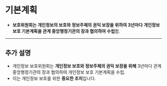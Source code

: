 # 기본계획

- **보호위원회는 개인정보의 보호와 정보주체의 권익 보장을 위하여 3년마다 개인정보 보호 기본계획을 관계 중앙행정기관의 장과 협의하여 수립**함.

---

## 추가 설명

- 개인정보 보호위원회는 **개인정보 보호와 정보주체의 권익 보장을 위해** 3년마다 관계 중앙행정기관의 장과 협의하여 개인정보 보호 기본계획을 수립.  
- 이는 개인정보 보호를 위한 **중요한 조치**입니다.
